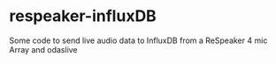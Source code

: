 # respeaker-influxDB
Some code to send live audio data to InfluxDB from a ReSpeaker 4 mic Array and odaslive
